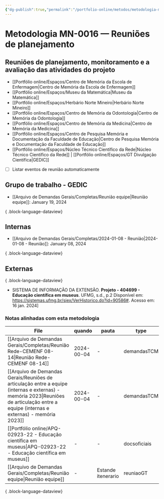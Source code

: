 ```yaml
---
{"dg-publish":true,"permalink":"/portfolio-online/metodos/metodologia-mn-0016-reunioes-de-planejamento-monitoramento-e-a-avaliacao/","tags":["💼/🎯/🛠️"],"created":"2024-02-14T12:36:20.097-03:00","updated":"2024-02-11T11:52:34.508-03:00"}
---
```



# Metodologia MN-0016 — Reuniões de planejamento

## Reuniões de planejamento, monitoramento e a avaliação das atividades do projeto

- [[Portfólio online/Espaços/Centro de Memória da Escola de Enfermagem\|Centro de Memória da Escola de Enfermagem]]
- [[Portfólio online/Espaços/Museu da Matemática\|Museu da Matemática]]
- [[Portfólio online/Espaços/Herbário Norte Mineiro\|Herbário Norte Mineiro]]
- [[Portfólio online/Espaços/Centro de Memória da Odontologia\|Centro de Memória da Odontologia]]
- [[Portfólio online/Espaços/Centro de Memória da Medicina\|Centro de Memória da Medicina]]
- [[Portfólio online/Espaços/Centro de Pesquisa Memória e Documentação da Faculdade de Educação\|Centro de Pesquisa Memória e Documentação da Faculdade de Educação]]
- [[Portfólio online/Espaços/Núcleo Técnico Científico da Rede\|Núcleo Técnico Científico da Rede]] | [[Portfólio online/Espaços/GT Divulgação Científica\|GEDIC]]

- [ ] Listar eventos de reunião automaticamente

## Grupo de trabalho - GEDIC

- [[Arquivo de Demandas Gerais/Completas/Reunião equipe\|Reunião equipe]]: January 19, 2024

{ .block-language-dataview}

## Internas

- [[Arquivo de Demandas Gerais/Completas/2024-01-08 - Reunião\|2024-01-08 - Reunião]]: January 08, 2024

{ .block-language-dataview}

## Externas


{ .block-language-dataview}

- SISTEMA DE INFORMAÇÃO DA EXTENSÃO. **Projeto - 404699 - Educação científica em museus**. UFMG, s.d., p.2 Disponível em: <https://sistemas.ufmg.br/siex/VerHistorico.do?id=90586#>. Acesso em: 16 jan. 2024]

### Notas alinhadas com esta metodologia

| File                                                                                                                                                                                       | quando     | pauta              | type         | created    |
| ------------------------------------------------------------------------------------------------------------------------------------------------------------------------------------------ | ---------- | ------------------ | ------------ | ---------- |
| [[Arquivo de Demandas Gerais/Completas/Reunião Rede-CEMENF 08-14\|Reunião Rede-CEMENF 08-14]]                                                                                           | 2024-00-04 | \-                 | demandasTCM  | 2024-00-04 |
| [[Arquivo de Demandas Gerais/Reuniões de articulação entre a equipe (internas e externas) - memória 2023\|Reuniões de articulação entre a equipe (internas e externas) - memória 2023]] | 2024-00-04 | \-                 | demandasTCM  | 2024-00-04 |
| [[Portfólio online/APQ-02923-22 - Educação científica em museus\|APQ-02923-22 - Educação científica em museus]]                                                                         | \-         | \-                 | docsoficiais | 2024-00-16 |
| [[Arquivo de Demandas Gerais/Completas/Reunião equipe\|Reunião equipe]]                                                                                                                 | \-         | Estande itenerario | reuniaoGT    | 2024-00-19 |

{ .block-language-dataview}
